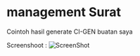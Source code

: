 management Surat
======
Cointoh hasil generate CI-GEN buatan saya


Screenshoot :
![ScreenShot](https://raw.github.com/brainlabs/surat/master/surat.png)




